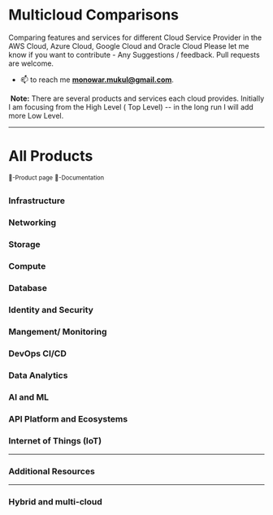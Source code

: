 
# Multicloud Comparisons

Comparing features and services for different Cloud Service Provider in the AWS Cloud, Azure Cloud, Google Cloud and Oracle Cloud
Please let me know if you want to contribute - Any Suggestions / feedback. Pull requests are welcome.

- 📫 to reach me **monowar.mukul@gmail.com**. 

​
**Note:** There are several products and services each cloud provides. Initially I am focusing from the High Level ( Top Level) -- in the long run I will add more Low Level. 

----------------------------
# All Products
<sup>:link:-Product page</sup>
<sup>:page_facing_up:-Documentation</sup>

### Infrastructure 

### Networking 

### Storage

### Compute

### Database 

### Identity and Security
  
### Mangement/  Monitoring

### DevOps CI/CD

### Data Analytics 

### AI and ML

### API Platform and Ecosystems   

### Internet of Things (IoT) 
 
 
----------------------------
### Additional Resources
----------------------------

### Hybrid and multi-cloud
